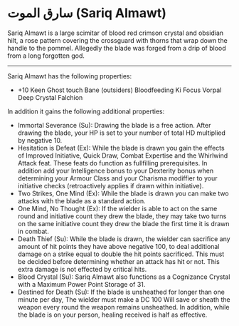 # سارق الموت (Sariq Almawt)

Sariq Almawt is a large scimitar of blood red crimson crystal and obsidian hilt, a rose pattern covering the crossguard with thorns that wrap down the handle to the pommel. Allegedly the blade was forged from a drip of blood from a long forgotten god.

---

Sariq Almawt has the following properties:
- +10 Keen Ghost touch Bane (outsiders) Bloodfeeding Ki Focus Vorpal Deep Crystal Falchion
 
In addition it gains the following additional properties: 
- Immortal Severance (Su): Drawing the blade is a free action. After drawing the blade, your HP is set to your number of total HD multiplied by negative 10.
- Hesitation is Defeat (Ex): While the blade is drawn you gain the effects of Improved Initiative, Quick Draw, Combat Expertise and the Whirlwind Attack feat. These feats do function as fullfilling prerequisites. In addition add your Intelligence bonus to your Dexterity bonus when determining your Armour Class and your Charisma modiffier to your initiative checks (retroactively applies if drawn within initiative).
- Two Strikes, One Mind (Ex): While the blade is drawn you can make two attacks with the blade as a standard action.
- One Mind, No Thought (Ex): If the wielder is able to act on the same round and initiative count they drew the blade, they may take two turns on the same initiative count they drew the blade the first time it is drawn in combat.
- Death Thief (Su): While the blade is drawn, the wielder can sacrifice any amount of hit points they have above negative 100, to deal additional damage on a strike equal to double the hit points sacrificed. This must be decided before determining whether an attack has hit or not. This extra damage is not effected by critical hits.
- Blood Crystal (Su): Sariq Almawt also functions as a Cognizance Crystal with a Maximum Power Point Storage of 31.
- Destined for Death (Su): If the blade is unsheathed for longer than one minute per day, The wielder must make a DC 100 Will save or sheath the weapon every round the weapon remains unsheathed. In addition, while the blade is on your person, healing received is half as effective.
